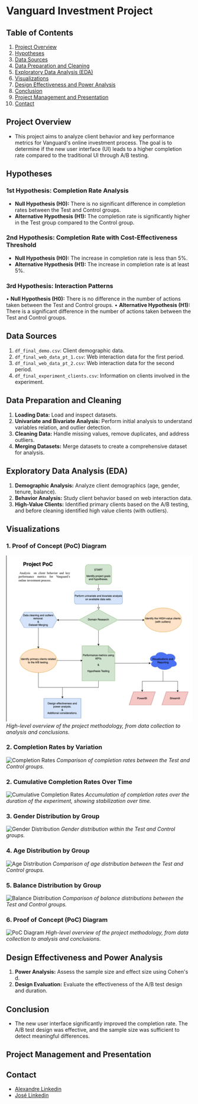# Vanguard Investment Project

## Table of Contents
1. [Project Overview](#project-overview)
2. [Hypotheses](#hypotheses)
3. [Data Sources](#data-sources)
4. [Data Preparation and Cleaning](#data-preparation-and-cleaning)
5. [Exploratory Data Analysis (EDA)](#exploratory-data-analysis-eda)
6. [Visualizations](#visualizations)
7. [Design Effectiveness and Power Analysis](#design-effectiveness-and-power-analysis)
8. [Conclusion](#conclusion)
9. [Project Management and Presentation](#Project-Management-and-Presentation)
10. [Contact](#contact)

## Project Overview

- This project aims to analyze client behavior and key performance metrics for Vanguard's online investment process. The goal is to determine if the new user interface (UI) leads to a higher completion rate compared to the traditional UI through A/B testing.

## Hypotheses

### 1st Hypothesis: Completion Rate Analysis

- **Null Hypothesis (H0):** There is no significant difference in completion rates between the Test and Control groups.
- **Alternative Hypothesis (H1):** The completion rate is significantly higher in the Test group compared to the Control group.

### 2nd Hypothesis: Completion Rate with Cost-Effectiveness Threshold

- **Null Hypothesis (H0):** The increase in completion rate is less than 5%.
- **Alternative Hypothesis (H1):** The increase in completion rate is at least 5%.

### 3rd Hypothesis: Interaction Patterns

•	**Null Hypothesis (H0):** There is no difference in the number of actions taken between the Test and Control groups.
•	**Alternative Hypothesis (H1):** There is a significant difference in the number of actions taken between the Test and Control groups.

## Data Sources
1. `df_final_demo.csv`: Client demographic data.
2. `df_final_web_data_pt_1.csv`: Web interaction data for the first period.
3. `df_final_web_data_pt_2.csv`: Web interaction data for the second period.
4. `df_final_experiment_clients.csv`: Information on clients involved in the experiment.

## Data Preparation and Cleaning
1. **Loading Data:** Load and inspect datasets.
2. **Univariate and Bivariate Analysis:** Perform initial analysis to understand variables relation, and outlier detection.
3. **Cleaning Data:** Handle missing values, remove duplicates, and address outliers.
4. **Merging Datasets:** Merge datasets to create a comprehensive dataset for analysis.

## Exploratory Data Analysis (EDA)
1. **Demographic Analysis:** Analyze client demographics (age, gender, tenure, balance).
2. **Behavior Analysis:** Study client behavior based on web interaction data.
3. **High-Value Clients:** Identified primary clients based on the A/B testing, and before cleaning identified high value clients (with outliers).

## Visualizations

### 1. Proof of Concept (PoC) Diagram
![PoC Diagram](Visualizations/ProjectPoC.png)
*High-level overview of the project methodology, from data collection to analysis and conclusions.*

### 2. Completion Rates by Variation 
![Completion Rates](Visualizations/Hypothesis-testing/1st-hypothesis/piechart-completion-rate.png)
*Comparison of completion rates between the Test and Control groups.*

### 2. Cumulative Completion Rates Over Time
![Cumulative Completion Rates](images/cumulative_completion_rates.png)
*Accumulation of completion rates over the duration of the experiment, showing stabilization over time.*

### 3. Gender Distribution by Group
![Gender Distribution](images/gender_distribution.png)
*Gender distribution within the Test and Control groups.*

### 4. Age Distribution by Group
![Age Distribution](images/age_distribution.png)
*Comparison of age distribution between the Test and Control groups.*

### 5. Balance Distribution by Group
![Balance Distribution](images/balance_distribution.png)
*Comparison of balance distributions between the Test and Control groups.*

### 6. Proof of Concept (PoC) Diagram
![PoC Diagram](images/poc_diagram.png)
*High-level overview of the project methodology, from data collection to analysis and conclusions.*

## Design Effectiveness and Power Analysis
1. **Power Analysis:** Assess the sample size and effect size using Cohen's d.
2. **Design Evaluation:** Evaluate the effectiveness of the A/B test design and duration.


## Conclusion

- The new user interface significantly improved the completion rate. The A/B test design was effective, and the sample size was sufficient to detect meaningful differences.

## Project Management and Presentation

## Contact

- [Alexandre Linkedin](https://www.linkedin.com/in/alexandre-ribeiro-264445279/) 
- [José Linkedin](https://www.linkedin.com/in/jos%C3%A9-pedro-barbosa-brand%C3%A3o-663a172b6/)

